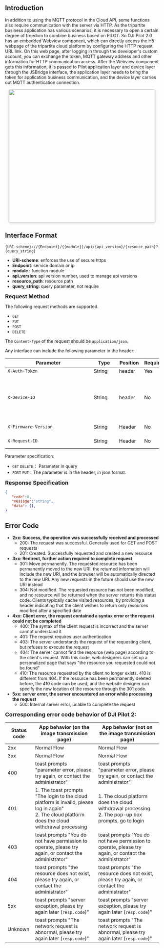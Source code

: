 ## Introduction

In addition to using the MQTT protocol in the Cloud API, some functions also require communication with the server via HTTP. As the tripartite business application has various scenarios, it is necessary to open a certain degree of freedom to combine business based on PILOT. So DJI Pilot 2.0 has an embedded Webview component, which can directly access the H5 webpage of the tripartite cloud platform by configuring the HTTP request URL link. On this web page, after logging in through the developer's custom account, you can exchange the token, MQTT gateway address and other information for HTTP communication access. After the Webview component gets this information, it is passed to Pilot application layer and device layer through the JSBridge interface, the application layer needs to bring the token for application business communication, and the device layer carries out MQTT authentication connection.

<center>    <img style="border-radius: 0.3125em;    box-shadow: 0 2px 4px 0 rgba(34,36,38,.12),0 2px 10px 0 rgba(34,36,38,.08);"      width = "480" height= "435" src="https://terra-1-g.djicdn.com/84f990b0bbd145e6a3930de0c55d3b2b/admin/doc/c1b2ea5a-90e2-44c3-ba30-c7726795da03.png">    <br>     </center>

## Interface Format

```path
{URI-scheme}://{Endpoint}/{{module}}/api/{api_version}/{resouce_path}?{query_string}
```


- **URI-scheme**: enforces the use of secure https
- **Endpoint**: service domain or ip
- **module** : function module
- **api_version**: api version number, used to manage api versions
- **resource_path**: resource path
- **query_string**: query parameter, not require

**<font size=4>Request Method</font>**

The following request methods are supported.

- `GET` 
- `PUT` 
- `POST` 
- `DELETE` 

The `Content-Type` of the request should be `application/json`.

Any interface can include the following parameter in the header:

| Parameter      <div style="width: 200pt"/>        | Type  <div style="width: 50pt"/>   | Position <div style="width: 50pt"/>  | Required <div style="width: 50pt"/>  | Description            <div style="width: 150pt"/>                                        |
| -------------------- | ------ | -------- | -------- | ------------------------------------------------------------ |
| `X-Auth-Token`       | String | header   | Yes      | token, access_token                                          |
| `X-Device-ID`        | String | header   | No       | Device ID number, used for sometimes the server needs to determine the model to do the corresponding processing. There is no need to use it for now. |
| `X-Firmware-Version` | String | Header   | No       | Firmware version of the aircraft                             |
| `X-Request-ID`       | String | Header   | No       | Uuid, Identifies an HTTP request                             |

Parameter specification:

- `GET` `DELETE`： Parameter in query
- `POST` `PUT`：The parameter is in the header, in json format.

**<font size=4>Response Specification</font>**

```json
{
   "code":0,
   "message":"string",
   "data": {},
}
```

## Error Code

- **2xx: Success, the operation was successfully received and processed**
  - 200: The request was successful. Generally used for GET and POST requests
  - 201: Created. Successfully requested and created a new resource
- **3xx: Redirect, further action required to complete request**
  - 301: Move permanently. The requested resource has been permanently moved to the new URI, the returned information will include the new URI, and the browser will be automatically directed to the new URI. Any new requests in the future should use the new URI instead
  - 304: Not modified. The requested resource has not been modified, and no resource will be returned when the server returns this status code. Clients typically cache visited resources, by providing a header indicating that the client wishes to return only resources modified after a specified date
- **4xx: Client error, the request contained a syntax error or the request could not be completed**
  - 400: The syntax of the client request is incorrect and the server cannot understand it
  - 401: The request requires user authentication
  - 403: The server understands the request of the requesting client, but refuses to execute the request
  - 404: The server cannot find the resource (web page) according to the client's request. With this code, web designers can set up a personalized page that says "the resource you requested could not be found"
  - 410: The resource requested by the client no longer exists. 410 is different from 404. If the resource has been permanently deleted before, the 410 code can be used, and the website designer can specify the new location of the resource through the 301 code.
- **5xx: server error, the server encountered an error while processing the request**
  - 500: Internal server error, unable to complete the request

**<font size=4>Corresponding error code behavior of DJI Pilot 2:</font>**

| Status code | App behavior (on the image transmission page)                | App behavior (not on the image transmission page)            |
| ----------- | ------------------------------------------------------------ | ------------------------------------------------------------ |
| 2xx         | Normal Flow                                                  | Normal Flow                                                  |
| 3xx         | Normal Flow                                                  | Normal Flow                                                  |
| 400         | toast prompts "parameter error, please try again, or contact the administrator" | toast prompts "parameter error, please try again, or contact the administrator" |
| 401         | 1. The toast prompts "The login to the cloud platform is invalid, please log in again"<br />2. The cloud platform does the cloud withdrawal processing | 1. The cloud platform does the cloud withdrawal processing<br />2. The pop-up box prompts, go to login <br /> |
| 403         | toast prompts "You do not have permission to operate, please try again, or contact the administrator" | toast prompts "You do not have permission to operate, please try again, or contact the administrator" |
| 404         | toast prompts "the resource does not exist, please try again, or contact the administrator" | toast prompts "the resource does not exist, please try again, or contact the administrator" |
| 5xx         | toast prompts "server exception, please try again later (`resp.code`)" | toast prompts "server exception, please try again later (`resp.code`)" |
| Unknown     | toast prompts "The network request is abnormal, please try again later (`resp.code`)" | toast prompts "The network request is abnormal, please try again later (`resp.code`)" |
